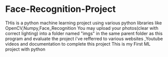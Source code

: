 # Face-Recognition-Project
THis is a python machine learning project using various python libraries like OpenCV,Numpy,Face_Recognition
You may upload your photos(clear with correct lighting) into a folder named "imgs" in the same parent folder as this program and evaluate the project
i've refferred to various websites ,Youtube videos and documentation to complete this project
This is my First ML project with python
